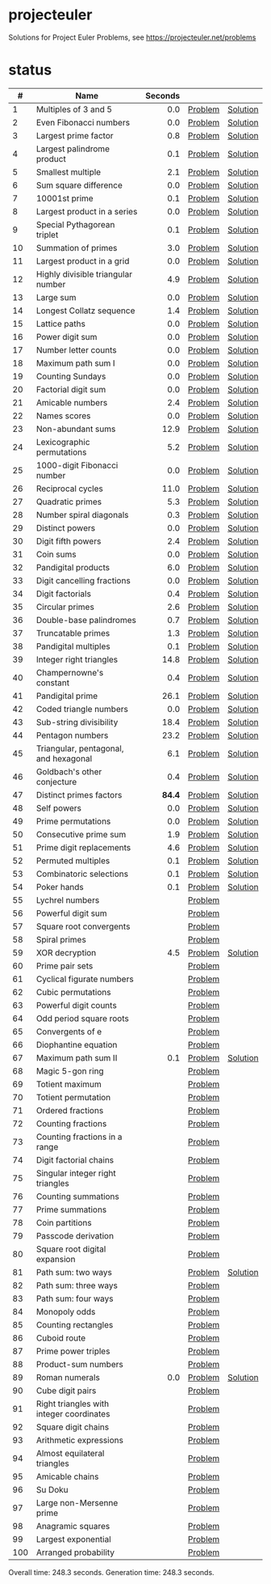 # projecteuler
Solutions for Project Euler Problems, see https://projecteuler.net/problems

# status
|    # |                                     Name |        Seconds |                                                              |                                                                                                      |
| ---- | ---------------------------------------- | -------------: | ------------------------------------------------------------ | ---------------------------------------------------------------------------------------------------- |
|    1 |                     Multiples of 3 and 5 |            0.0 |                [Problem](https://projecteuler.net/problem=1) |            [Solution](https://github.com/arturh85/projecteuler/blob/master/python/src/problem001.py) |
|    2 |                   Even Fibonacci numbers |            0.0 |                [Problem](https://projecteuler.net/problem=2) |            [Solution](https://github.com/arturh85/projecteuler/blob/master/python/src/problem002.py) |
|    3 |                     Largest prime factor |            0.8 |                [Problem](https://projecteuler.net/problem=3) |            [Solution](https://github.com/arturh85/projecteuler/blob/master/python/src/problem003.py) |
|    4 |               Largest palindrome product |            0.1 |                [Problem](https://projecteuler.net/problem=4) |            [Solution](https://github.com/arturh85/projecteuler/blob/master/python/src/problem004.py) |
|    5 |                        Smallest multiple |            2.1 |                [Problem](https://projecteuler.net/problem=5) |            [Solution](https://github.com/arturh85/projecteuler/blob/master/python/src/problem005.py) |
|    6 |                    Sum square difference |            0.0 |                [Problem](https://projecteuler.net/problem=6) |            [Solution](https://github.com/arturh85/projecteuler/blob/master/python/src/problem006.py) |
|    7 |                            10001st prime |            0.1 |                [Problem](https://projecteuler.net/problem=7) |            [Solution](https://github.com/arturh85/projecteuler/blob/master/python/src/problem007.py) |
|    8 |              Largest product in a series |            0.0 |                [Problem](https://projecteuler.net/problem=8) |            [Solution](https://github.com/arturh85/projecteuler/blob/master/python/src/problem008.py) |
|    9 |              Special Pythagorean triplet |            0.1 |                [Problem](https://projecteuler.net/problem=9) |            [Solution](https://github.com/arturh85/projecteuler/blob/master/python/src/problem009.py) |
|   10 |                      Summation of primes |            3.0 |               [Problem](https://projecteuler.net/problem=10) |            [Solution](https://github.com/arturh85/projecteuler/blob/master/python/src/problem010.py) |
|   11 |                Largest product in a grid |            0.0 |               [Problem](https://projecteuler.net/problem=11) |            [Solution](https://github.com/arturh85/projecteuler/blob/master/python/src/problem011.py) |
|   12 |       Highly divisible triangular number |            4.9 |               [Problem](https://projecteuler.net/problem=12) |            [Solution](https://github.com/arturh85/projecteuler/blob/master/python/src/problem012.py) |
|   13 |                                Large sum |            0.0 |               [Problem](https://projecteuler.net/problem=13) |            [Solution](https://github.com/arturh85/projecteuler/blob/master/python/src/problem013.py) |
|   14 |                 Longest Collatz sequence |            1.4 |               [Problem](https://projecteuler.net/problem=14) |            [Solution](https://github.com/arturh85/projecteuler/blob/master/python/src/problem014.py) |
|   15 |                            Lattice paths |            0.0 |               [Problem](https://projecteuler.net/problem=15) |            [Solution](https://github.com/arturh85/projecteuler/blob/master/python/src/problem015.py) |
|   16 |                          Power digit sum |            0.0 |               [Problem](https://projecteuler.net/problem=16) |            [Solution](https://github.com/arturh85/projecteuler/blob/master/python/src/problem016.py) |
|   17 |                     Number letter counts |            0.0 |               [Problem](https://projecteuler.net/problem=17) |            [Solution](https://github.com/arturh85/projecteuler/blob/master/python/src/problem017.py) |
|   18 |                       Maximum path sum I |            0.0 |               [Problem](https://projecteuler.net/problem=18) |            [Solution](https://github.com/arturh85/projecteuler/blob/master/python/src/problem018.py) |
|   19 |                         Counting Sundays |            0.0 |               [Problem](https://projecteuler.net/problem=19) |            [Solution](https://github.com/arturh85/projecteuler/blob/master/python/src/problem019.py) |
|   20 |                      Factorial digit sum |            0.0 |               [Problem](https://projecteuler.net/problem=20) |            [Solution](https://github.com/arturh85/projecteuler/blob/master/python/src/problem020.py) |
|   21 |                         Amicable numbers |            2.4 |               [Problem](https://projecteuler.net/problem=21) |            [Solution](https://github.com/arturh85/projecteuler/blob/master/python/src/problem021.py) |
|   22 |                             Names scores |            0.0 |               [Problem](https://projecteuler.net/problem=22) |            [Solution](https://github.com/arturh85/projecteuler/blob/master/python/src/problem022.py) |
|   23 |                        Non-abundant sums |           12.9 |               [Problem](https://projecteuler.net/problem=23) |            [Solution](https://github.com/arturh85/projecteuler/blob/master/python/src/problem023.py) |
|   24 |               Lexicographic permutations |            5.2 |               [Problem](https://projecteuler.net/problem=24) |            [Solution](https://github.com/arturh85/projecteuler/blob/master/python/src/problem024.py) |
|   25 |              1000-digit Fibonacci number |            0.0 |               [Problem](https://projecteuler.net/problem=25) |            [Solution](https://github.com/arturh85/projecteuler/blob/master/python/src/problem025.py) |
|   26 |                        Reciprocal cycles |           11.0 |               [Problem](https://projecteuler.net/problem=26) |            [Solution](https://github.com/arturh85/projecteuler/blob/master/python/src/problem026.py) |
|   27 |                         Quadratic primes |            5.3 |               [Problem](https://projecteuler.net/problem=27) |            [Solution](https://github.com/arturh85/projecteuler/blob/master/python/src/problem027.py) |
|   28 |                  Number spiral diagonals |            0.3 |               [Problem](https://projecteuler.net/problem=28) |            [Solution](https://github.com/arturh85/projecteuler/blob/master/python/src/problem028.py) |
|   29 |                          Distinct powers |            0.0 |               [Problem](https://projecteuler.net/problem=29) |            [Solution](https://github.com/arturh85/projecteuler/blob/master/python/src/problem029.py) |
|   30 |                       Digit fifth powers |            2.4 |               [Problem](https://projecteuler.net/problem=30) |            [Solution](https://github.com/arturh85/projecteuler/blob/master/python/src/problem030.py) |
|   31 |                                Coin sums |            0.0 |               [Problem](https://projecteuler.net/problem=31) |            [Solution](https://github.com/arturh85/projecteuler/blob/master/python/src/problem031.py) |
|   32 |                      Pandigital products |            6.0 |               [Problem](https://projecteuler.net/problem=32) |            [Solution](https://github.com/arturh85/projecteuler/blob/master/python/src/problem032.py) |
|   33 |               Digit cancelling fractions |            0.0 |               [Problem](https://projecteuler.net/problem=33) |            [Solution](https://github.com/arturh85/projecteuler/blob/master/python/src/problem033.py) |
|   34 |                         Digit factorials |            0.4 |               [Problem](https://projecteuler.net/problem=34) |            [Solution](https://github.com/arturh85/projecteuler/blob/master/python/src/problem034.py) |
|   35 |                          Circular primes |            2.6 |               [Problem](https://projecteuler.net/problem=35) |            [Solution](https://github.com/arturh85/projecteuler/blob/master/python/src/problem035.py) |
|   36 |                  Double-base palindromes |            0.7 |               [Problem](https://projecteuler.net/problem=36) |            [Solution](https://github.com/arturh85/projecteuler/blob/master/python/src/problem036.py) |
|   37 |                       Truncatable primes |            1.3 |               [Problem](https://projecteuler.net/problem=37) |            [Solution](https://github.com/arturh85/projecteuler/blob/master/python/src/problem037.py) |
|   38 |                     Pandigital multiples |            0.1 |               [Problem](https://projecteuler.net/problem=38) |            [Solution](https://github.com/arturh85/projecteuler/blob/master/python/src/problem038.py) |
|   39 |                  Integer right triangles |           14.8 |               [Problem](https://projecteuler.net/problem=39) |            [Solution](https://github.com/arturh85/projecteuler/blob/master/python/src/problem039.py) |
|   40 |                  Champernowne's constant |            0.4 |               [Problem](https://projecteuler.net/problem=40) |            [Solution](https://github.com/arturh85/projecteuler/blob/master/python/src/problem040.py) |
|   41 |                         Pandigital prime |           26.1 |               [Problem](https://projecteuler.net/problem=41) |            [Solution](https://github.com/arturh85/projecteuler/blob/master/python/src/problem041.py) |
|   42 |                   Coded triangle numbers |            0.0 |               [Problem](https://projecteuler.net/problem=42) |            [Solution](https://github.com/arturh85/projecteuler/blob/master/python/src/problem042.py) |
|   43 |                  Sub-string divisibility |           18.4 |               [Problem](https://projecteuler.net/problem=43) |            [Solution](https://github.com/arturh85/projecteuler/blob/master/python/src/problem043.py) |
|   44 |                         Pentagon numbers |           23.2 |               [Problem](https://projecteuler.net/problem=44) |            [Solution](https://github.com/arturh85/projecteuler/blob/master/python/src/problem044.py) |
|   45 |    Triangular, pentagonal, and hexagonal |            6.1 |               [Problem](https://projecteuler.net/problem=45) |            [Solution](https://github.com/arturh85/projecteuler/blob/master/python/src/problem045.py) |
|   46 |              Goldbach's other conjecture |            0.4 |               [Problem](https://projecteuler.net/problem=46) |            [Solution](https://github.com/arturh85/projecteuler/blob/master/python/src/problem046.py) |
|   47 |                  Distinct primes factors |       **84.4** |               [Problem](https://projecteuler.net/problem=47) |            [Solution](https://github.com/arturh85/projecteuler/blob/master/python/src/problem047.py) |
|   48 |                              Self powers |            0.0 |               [Problem](https://projecteuler.net/problem=48) |            [Solution](https://github.com/arturh85/projecteuler/blob/master/python/src/problem048.py) |
|   49 |                       Prime permutations |            0.0 |               [Problem](https://projecteuler.net/problem=49) |            [Solution](https://github.com/arturh85/projecteuler/blob/master/python/src/problem049.py) |
|   50 |                    Consecutive prime sum |            1.9 |               [Problem](https://projecteuler.net/problem=50) |            [Solution](https://github.com/arturh85/projecteuler/blob/master/python/src/problem050.py) |
|   51 |                 Prime digit replacements |            4.6 |               [Problem](https://projecteuler.net/problem=51) |            [Solution](https://github.com/arturh85/projecteuler/blob/master/python/src/problem051.py) |
|   52 |                       Permuted multiples |            0.1 |               [Problem](https://projecteuler.net/problem=52) |            [Solution](https://github.com/arturh85/projecteuler/blob/master/python/src/problem052.py) |
|   53 |                  Combinatoric selections |            0.1 |               [Problem](https://projecteuler.net/problem=53) |            [Solution](https://github.com/arturh85/projecteuler/blob/master/python/src/problem053.py) |
|   54 |                              Poker hands |            0.1 |               [Problem](https://projecteuler.net/problem=54) |            [Solution](https://github.com/arturh85/projecteuler/blob/master/python/src/problem054.py) |
|   55 |                          Lychrel numbers |                |               [Problem](https://projecteuler.net/problem=55) |                                                                                                      |
|   56 |                       Powerful digit sum |                |               [Problem](https://projecteuler.net/problem=56) |                                                                                                      |
|   57 |                  Square root convergents |                |               [Problem](https://projecteuler.net/problem=57) |                                                                                                      |
|   58 |                            Spiral primes |                |               [Problem](https://projecteuler.net/problem=58) |                                                                                                      |
|   59 |                           XOR decryption |            4.5 |               [Problem](https://projecteuler.net/problem=59) |            [Solution](https://github.com/arturh85/projecteuler/blob/master/python/src/problem059.py) |
|   60 |                          Prime pair sets |                |               [Problem](https://projecteuler.net/problem=60) |                                                                                                      |
|   61 |                Cyclical figurate numbers |                |               [Problem](https://projecteuler.net/problem=61) |                                                                                                      |
|   62 |                       Cubic permutations |                |               [Problem](https://projecteuler.net/problem=62) |                                                                                                      |
|   63 |                    Powerful digit counts |                |               [Problem](https://projecteuler.net/problem=63) |                                                                                                      |
|   64 |                  Odd period square roots |                |               [Problem](https://projecteuler.net/problem=64) |                                                                                                      |
|   65 |                         Convergents of e |                |               [Problem](https://projecteuler.net/problem=65) |                                                                                                      |
|   66 |                     Diophantine equation |                |               [Problem](https://projecteuler.net/problem=66) |                                                                                                      |
|   67 |                      Maximum path sum II |            0.1 |               [Problem](https://projecteuler.net/problem=67) |            [Solution](https://github.com/arturh85/projecteuler/blob/master/python/src/problem067.py) |
|   68 |                         Magic 5-gon ring |                |               [Problem](https://projecteuler.net/problem=68) |                                                                                                      |
|   69 |                          Totient maximum |                |               [Problem](https://projecteuler.net/problem=69) |                                                                                                      |
|   70 |                      Totient permutation |                |               [Problem](https://projecteuler.net/problem=70) |                                                                                                      |
|   71 |                        Ordered fractions |                |               [Problem](https://projecteuler.net/problem=71) |                                                                                                      |
|   72 |                       Counting fractions |                |               [Problem](https://projecteuler.net/problem=72) |                                                                                                      |
|   73 |            Counting fractions in a range |                |               [Problem](https://projecteuler.net/problem=73) |                                                                                                      |
|   74 |                   Digit factorial chains |                |               [Problem](https://projecteuler.net/problem=74) |                                                                                                      |
|   75 |         Singular integer right triangles |                |               [Problem](https://projecteuler.net/problem=75) |                                                                                                      |
|   76 |                      Counting summations |                |               [Problem](https://projecteuler.net/problem=76) |                                                                                                      |
|   77 |                         Prime summations |                |               [Problem](https://projecteuler.net/problem=77) |                                                                                                      |
|   78 |                          Coin partitions |                |               [Problem](https://projecteuler.net/problem=78) |                                                                                                      |
|   79 |                      Passcode derivation |                |               [Problem](https://projecteuler.net/problem=79) |                                                                                                      |
|   80 |            Square root digital expansion |                |               [Problem](https://projecteuler.net/problem=80) |                                                                                                      |
|   81 |                       Path sum: two ways |                |               [Problem](https://projecteuler.net/problem=81) |            [Solution](https://github.com/arturh85/projecteuler/blob/master/python/src/problem081.py) |
|   82 |                     Path sum: three ways |                |               [Problem](https://projecteuler.net/problem=82) |                                                                                                      |
|   83 |                      Path sum: four ways |                |               [Problem](https://projecteuler.net/problem=83) |                                                                                                      |
|   84 |                            Monopoly odds |                |               [Problem](https://projecteuler.net/problem=84) |                                                                                                      |
|   85 |                      Counting rectangles |                |               [Problem](https://projecteuler.net/problem=85) |                                                                                                      |
|   86 |                             Cuboid route |                |               [Problem](https://projecteuler.net/problem=86) |                                                                                                      |
|   87 |                      Prime power triples |                |               [Problem](https://projecteuler.net/problem=87) |                                                                                                      |
|   88 |                      Product-sum numbers |                |               [Problem](https://projecteuler.net/problem=88) |                                                                                                      |
|   89 |                           Roman numerals |            0.0 |               [Problem](https://projecteuler.net/problem=89) |            [Solution](https://github.com/arturh85/projecteuler/blob/master/python/src/problem089.py) |
|   90 |                         Cube digit pairs |                |               [Problem](https://projecteuler.net/problem=90) |                                                                                                      |
|   91 | Right triangles with integer coordinates |                |               [Problem](https://projecteuler.net/problem=91) |                                                                                                      |
|   92 |                      Square digit chains |                |               [Problem](https://projecteuler.net/problem=92) |                                                                                                      |
|   93 |                   Arithmetic expressions |                |               [Problem](https://projecteuler.net/problem=93) |                                                                                                      |
|   94 |             Almost equilateral triangles |                |               [Problem](https://projecteuler.net/problem=94) |                                                                                                      |
|   95 |                          Amicable chains |                |               [Problem](https://projecteuler.net/problem=95) |                                                                                                      |
|   96 |                                  Su Doku |                |               [Problem](https://projecteuler.net/problem=96) |                                                                                                      |
|   97 |                 Large non-Mersenne prime |                |               [Problem](https://projecteuler.net/problem=97) |                                                                                                      |
|   98 |                        Anagramic squares |                |               [Problem](https://projecteuler.net/problem=98) |                                                                                                      |
|   99 |                      Largest exponential |                |               [Problem](https://projecteuler.net/problem=99) |                                                                                                      |
|  100 |                     Arranged probability |                |              [Problem](https://projecteuler.net/problem=100) |                                                                                                      |


Overall time: 248.3 seconds.
Generation time: 248.3 seconds.

